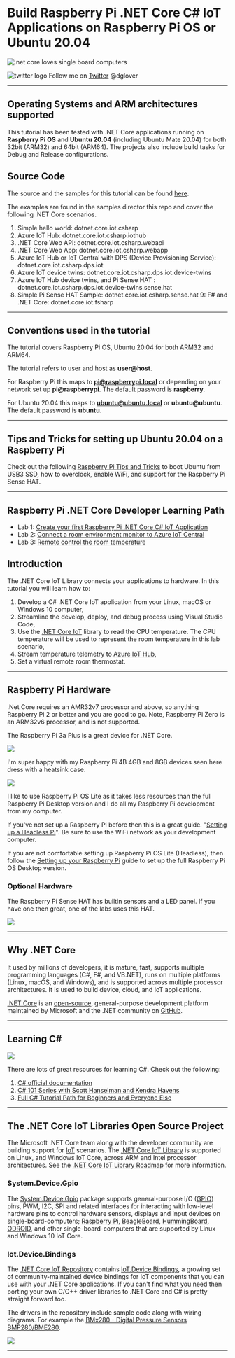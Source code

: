 # Build Raspberry Pi .NET Core C# IoT Applications on Raspberry Pi OS or Ubuntu 20.04

![.net core loves single board computers](resources/banner.png)

![twitter logo](resources/twitter-logo.png) Follow me on [Twitter](https://twitter.com/dglover) @dglover

---

## Operating Systems and ARM architectures supported

This tutorial has been tested with .NET Core applications running on **Raspberry Pi OS** and **Ubuntu 20.04** (including Ubuntu Mate 20.04) for both 32bit (ARM32) and 64bit (ARM64). The projects also include build tasks for Debug and Release configurations.

## Source Code

The source and the samples for this tutorial can be found [here](https://github.com/gloveboxes/Create-RaspberryPi-dotNET-Core-C-Sharp-IoT-Applications).

The examples are found in the samples director this repo and cover the following .NET Core scenarios.

1. Simple hello world: dotnet.core.iot.csharp
2. Azure IoT Hub: dotnet.core.iot.csharp.iothub
3. .NET Core Web API: dotnet.core.iot.csharp.webapi
4. .NET Core Web App: dotnet.core.iot.csharp.webapp
5. Azure IoT Hub or IoT Central with DPS (Device Provisioning Service): dotnet.core.iot.csharp.dps.iot
6. Azure IoT device twins: dotnet.core.iot.csharp.dps.iot.device-twins
7. Azure IoT Hub device twins, and Pi Sense HAT : dotnet.core.iot.csharp.dps.iot.device-twins.sense.hat
8. Simple Pi Sense HAT Sample: dotnet.core.iot.csharp.sense.hat
9: F# and .NET Core: dotnet.core.iot.fsharp

---

## Conventions used in the tutorial

The tutorial covers Raspberry Pi OS, Ubuntu 20.04 for both ARM32 and ARM64.

The tutorial refers to user and host as **user@host**.

For Raspberry Pi this maps to **pi@raspberrypi.local** or depending on your network set up **pi@raspberrypi**. The default password is **raspberry**.

For Ubuntu 20.04 this maps to **ubuntu@ubuntu.local** or **ubuntu@ubuntu**. The default password is **ubuntu**.

---

## Tips and Tricks for setting up Ubuntu 20.04 on a Raspberry Pi

Check out the following [Raspberry Pi Tips and Tricks](./TIPS_AND_TRICKS.md) to boot Ubuntu from USB3 SSD, how to overclock, enable WiFi, and support for the Raspberry Pi Sense HAT.

---

## Raspberry Pi .NET Core Developer Learning Path

* Lab 1: [Create your  first Raspberry Pi .NET Core C# IoT Application](labs/Lab_1_Build_dot_NET_Core_app/README.md)
* Lab 2: [Connect a room environment monitor to Azure IoT Central](labs/Lab_2_Azure_IoT_Central/README.md)
* Lab 3: [Remote control the room temperature](labs/Lab_3_IoT_Central_and_Device_Twins/README.md)
<!-- * Lab 4: [Create an ASP.NET Core Web to display the room temperature](labs/Lab_4_Create_ASP_dotNET_Core_WebApp/README.md)
* Lab 5: [Create an ASP.NET Core Web API to return the room temperature](labs/Lab_5_Create_ASP_dotNET_Core_WebApi/README.md) -->

## Introduction

The .NET Core IoT Library connects your applications to hardware. In this tutorial you will learn how to:

1. Develop a C# .NET Core IoT application from your Linux, macOS or Windows 10 computer,
2. Streamline the develop, deploy, and debug process using Visual Studio Code,
3. Use the [.NET Core IoT](https://dotnet.microsoft.com/apps/iot?WT.mc_id=julyot-dnc-dglover) library to read the CPU temperature. The CPU temperature will be used to represent the room temperature in this lab scenario,
4. Stream temperature telemetry to [Azure IoT Hub](https://docs.microsoft.com/en-us/azure/iot-hub/about-iot-hub?WT.mc_id=julyot-dnc-dglover),
5. Set a virtual remote room thermostat.

---

## Raspberry Pi Hardware

.Net Core requires an AMR32v7 processor and above, so anything Raspberry Pi 2 or better and you are good to go. Note, Raspberry Pi Zero is an ARM32v6 processor, and is not supported.

The Raspberry Pi 3a Plus is a great device for .NET Core.

![](resources/raspberrypi-3a-plus.jpg)

I'm super happy with my Raspberry Pi 4B 4GB and 8GB devices seen here dress with a heatsink case.

![](resources/aluminium-heatsink-case-for-raspberry-pi-4-black_1_1.png)

I like to use Raspberry Pi OS Lite as it takes less resources than the full Raspberry Pi Desktop version and I do all my Raspberry Pi development from my computer.

If you've not set up a Raspberry Pi before then this is a great guide. "[Setting up a Headless Pi](https://learn.pimoroni.com/tutorial/sandyj/setting-up-a-headless-pi)". Be sure to use the WiFi network as your development computer.

If you are not comfortable setting up Raspberry Pi OS Lite (Headless), then follow the [Setting up your Raspberry Pi](https://projects.raspberrypi.org/en/projects/raspberry-pi-setting-up) guide to set up the full Raspberry Pi OS Desktop version.

### Optional Hardware

The Raspberry Pi Sense HAT has builtin sensors and a LED panel. If you have one then great, one of the labs uses this HAT.

![](resources/pi-sense-hat.jpg)

---

## Why .NET Core

It used by millions of developers, it is mature, fast, supports multiple programming languages (C#, F#, and VB.NET), runs on multiple platforms (Linux, macOS, and Windows), and is supported across multiple processor architectures. It is used to build device, cloud, and IoT applications.

[.NET Core](https://docs.microsoft.com/en-au/dotnet/core?WT.mc_id=julyot-dnc-dglover) is an [open-source](https://github.com/dotnet/coreclr/blob/master/LICENSE.TXT), general-purpose development platform maintained by Microsoft and the .NET community on [GitHub](https://github.com/dotnet/core).

---

## Learning C#

![](resources/c-sharp.png)

There are lots of great resources for learning C#. Check out the following:

1. [C# official documentation](https://docs.microsoft.com/en-us/dotnet/csharp/?WT.mc_id=julyot-dnc-dglover)
2. [C# 101 Series with Scott Hanselman and Kendra Havens](https://aka.ms/dotnet3-csharp)
3. [Full C# Tutorial Path for Beginners and Everyone Else](https://youtu.be/LUv20QxXjfw)

---

## The .NET Core IoT Libraries Open Source Project

The Microsoft .NET Core team along with the developer community are building support for [IoT](https://en.wikipedia.org/wiki/Internet_of_things) scenarios. The [.NET Core IoT Library](https://github.com/dotnet/iot) is supported on Linux, and Windows IoT Core, across ARM and Intel processor architectures. See the [.NET Core IoT Library Roadmap](https://github.com/dotnet/iot/blob/master/Documentation/roadmap.md) for more information.

### System.Device.Gpio

The [System.Device.Gpio](https://www.nuget.org/packages/System.Device.Gpio)  package supports general-purpose I/O ([GPIO](https://en.wikipedia.org/wiki/General-purpose_input/output)) pins, PWM, I2C, SPI and related interfaces for interacting with low-level hardware pins to control hardware sensors, displays and input devices on single-board-computers; [Raspberry Pi](https://www.raspberrypi.org/), [BeagleBoard](https://beagleboard.org/), [HummingBoard](https://www.solid-run.com/nxp-family/hummingboard/), [ODROID](https://www.hardkernel.com/), and other single-board-computers that are supported by Linux and Windows 10 IoT Core.

### Iot.Device.Bindings

The [.NET Core IoT Repository](https://github.com/dotnet/iot/tree/master/src) contains [IoT.Device.Bindings](https://www.nuget.org/packages/Iot.Device.Bindings), a growing set of community-maintained device bindings for IoT components that you can use with your .NET Core applications. If you can't find what you need then porting your own C/C++ driver libraries to .NET Core and C# is pretty straight forward too.

The drivers in the repository include sample code along with wiring diagrams. For example the [BMx280 - Digital Pressure Sensors BMP280/BME280](https://github.com/dotnet/iot/tree/master/src/devices/Bmxx80).

![](resources/rpi-bmp280_i2c.png)

---

